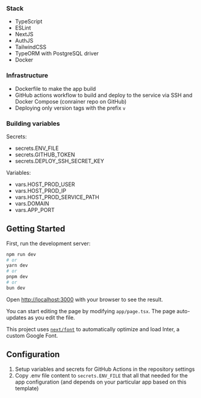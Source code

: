 ### Stack
- TypeScript
- ESLint
- NextJS
- AuthJS
- TailwindCSS
- TypeORM with PostgreSQL driver
- Docker

### Infrastructure
- Dockerfile to make the app build
- GitHub actions workflow to build and deploy to the service via SSH and Docker Compose (conrainer repo on GitHub)
- Deploying only version tags with the prefix `v`

### Building variables
Secrets:
- secrets.ENV_FILE
- secrets.GITHUB_TOKEN
- secrets.DEPLOY_SSH_SECRET_KEY

Variables:
- vars.HOST_PROD_USER
- vars.HOST_PROD_IP
- vars.HOST_PROD_SERVICE_PATH
- vars.DOMAIN
- vars.APP_PORT

## Getting Started

First, run the development server:

```bash
npm run dev
# or
yarn dev
# or
pnpm dev
# or
bun dev
```

Open [http://localhost:3000](http://localhost:3000) with your browser to see the result.

You can start editing the page by modifying `app/page.tsx`. The page auto-updates as you edit the file.

This project uses [`next/font`](https://nextjs.org/docs/basic-features/font-optimization) to automatically optimize and load Inter, a custom Google Font.

## Configuration

1. Setup variables and secrets for GitHub Actions in the repository settings
2. Copy .env file content to `secrets.ENV_FILE` that all that needed for the app configuration (and depends on your particular app based on this template)


